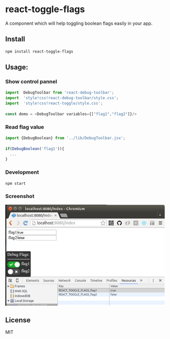 # react-toggle-flags

A component which will help toggling boolean flags easily in your app.

## Install

```sh
npm install react-toggle-flags
```

## Usage:

### Show control pannel

```js
import  DebugToolbar from 'react-debug-toolbar';
import  'style!css!react-debug-toolbar/style.css';
import  'style!css!react-toggle/style.css';

const demo = <DebugToolbar variables={["flag1","flag2"]}/>
```

### Read flag value

```js
import {DebugBoolean} from '../lib/DebugToolbar.jsx';

if(DebugBoolean('flag1')){
  ...
}
```
### Development

```sh
npm start
```

### Screenshot

![screenshot](docs/screenshot.png)

## License

MIT